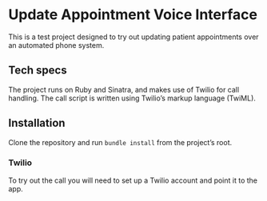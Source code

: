 # Update Appointment Voice Interface

This is a test project designed to try out updating patient appointments over an automated phone system.

## Tech specs

The project runs on Ruby and Sinatra, and makes use of Twilio for call handling. The call script is written using Twilio’s markup language (TwiML).

## Installation

Clone the repository and run `bundle install` from the project’s root.

### Twilio

To try out the call you will need to set up a Twilio account and point it to the app.

